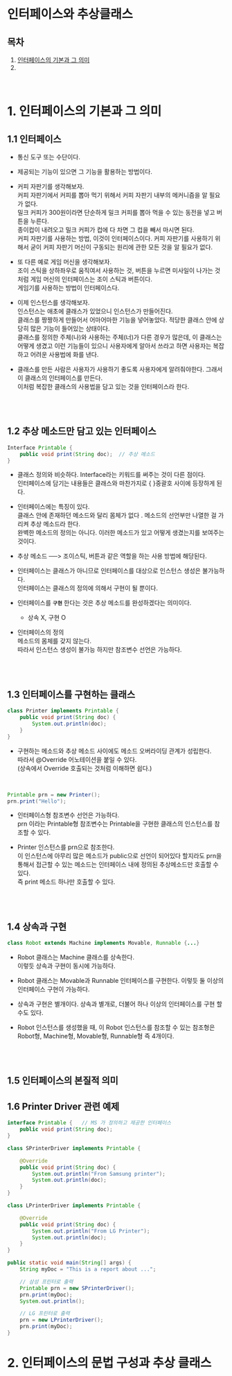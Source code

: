 # 인터페이스와 추상클래스

## 목차
1. [인터페이스의 기본과 그 의미](#1-인터페이스의-기본과-그-의미)  
2. []()

<br>

# 1. 인터페이스의 기본과 그 의미
## 1.1 인터페이스
- 통신 도구 또는 수단이다.  
- 제공되는 기능이 있으면 그 기능을 활용하는 방법이다.

- 커피 자판기를 생각해보자.  
커피 자판기에서 커피를 뽑아 먹기 위해서 커피 자판기 내부의 메커니즘을 알 필요가 없다.  
밀크 커피가 300원이라면 단순하게 밀크 커피를 뽑아 먹을 수 있는 동전을 넣고 버튼을 누른다.  
종이컵이 내려오고 밀크 커피가 컵에 다 차면 그 컵을 빼서 마시면 된다.  
커피 자판기를 사용하는 방법, 이것이 인터페이스이다. 
커피 자판기를 사용하기 위해서 굳이 커피 자판기 머신이 구동되는 원리에 관한 모든 것을 알 필요가 없다.

- 또 다른 예로 게임 머신을 생각해보자.   
조이 스틱을 상하좌우로 움직여서 사용하는 것, 버튼을 누르면 미사일이 나가는 것처럼 게임 머신의 인터페이스는 조이 스틱과 버튼이다.   
게임기를 사용하는 방법이 인터페이스다.

- 이제 인스턴스를 생각해보자.  
인스턴스는 애초에 클래스가 있었으니 인스턴스가 만들어진다.   
클래스를 짱짱하게 만들어서 어마어마한 기능을 넣어놓았다. 적당한 클래스 안에 상당히 많은 기능이 들어있는 상태이다.  
클래스를 정의한 주체(나)와 사용하는 주체(너)가 다른 경우가 많은데, 이 클래스는 어떻게 생겼고 이런 기능들이 있으니 사용자에게 알아서 쓰라고 하면 사용자는 복잡하고 어려운 사용법에 화를 낸다.

- 클래스를 만든 사람은 사용자가 사용하기 좋도록 사용자에게 알려줘야한다. 그래서 이 클래스의 인터페이스를 만든다.  
이처럼 복잡한 클래스의 사용법을 담고 있는 것을 인터페이스라 한다.  
<br>
<br>


## 1.2 추상 메소드만 담고 있는 인터페이스
```java
Interface Printable {
    public void print(String doc);  // 추상 메소드
}
```
- 클래스 정의와 비슷하다.
Interface라는 키워드를 써주는 것이 다른 점이다.   
인터페이스에 담기는 내용들은 클래스와 마찬가지로 { }중괄호 사이에 등장하게 된다.  

- 인터페이스에는 특징이 있다.   
클래스 안에 존재하던 메소드와 달리 몸체가 없다  . 메소드의 선언부만 나열한 걸 가리켜 추상 메소드라 한다.  
완벽한 메소드의 정의는 아니다. 이러한 메소드가 있고 어떻게 생겼는지를 보여주는 것이다.  

- 추상 메소드 ──> 조이스틱, 버튼과 같은 역할을 하는 사용 방법에 해당된다.

- 인터페이스는 클래스가 아니므로 인터페이스를 대상으로 인스턴스 생성은 불가능하다.  
인터페이스는 클래스의 정의에 의해서 구현이 될 뿐이다.

- 인터페이스를 **`구현`** 한다는 것은 추상 메소드를 완성하겠다는 의미이다. 
  - 상속 X, 구현 O


- 인터페이스의 정의  
메소드의 몸체를 갖지 않는다.  
따라서 인스턴스 생성이 불가능 하지만 참조변수 선언은 가능하다.  
<br>
<br>


## 1.3 인터페이스를 구현하는 클래스
```java
class Printer implements Printable {
    public void print(String doc) {
        System.out.println(doc);
    }
}
```
- 구현하는 메소드와 추상 메소드 사이에도 메소드 오버라이딩 관계가 성립한다.   
따라서 @Override 어노테이션을 붙일 수 있다.  
(상속에서 Override 호출되는 것처럼 이해하면 쉽다.)
<br>

```java
Printable prn = new Printer();
prn.print("Hello");
```
- 인터페이스형 참조변수 선언은 가능하다.   
prn 이라는 Printable형 참조변수는 Printable을 구현한 클래스의 인스턴스를 참조할 수 있다.

- Printer 인스턴스를 prn으로 참조한다.   
이 인스턴스에 아무리 많은 메소드가 public으로 선언이 되어있다 할지라도 prn을 통해서 접근할 수 있는 메소드는 인터페이스 내에 정의된 추상메소드만 호출할 수 있다.  
즉 print 메소드 하나만 호출할 수 있다.  
<br>
<br>


## 1.4 상속과 구현
```java
class Robot extends Machine implements Movable, Runnable {...}
```
- Robot 클래스는 Machine 클래스를 상속한다.    
이렇듯 상속과 구현이 동시에 가능하다.

- Robot 클래스는 Movable과 Runnable 인터페이스를 구현한다.
이렇듯 둘 이상의 인터페이스 구현이 가능하다.

- 상속과 구현은 별개이다.
상속과 별개로, 더불어 하나 이상의 인터페이스를 구현 할 수도 있다.  

- Robot 인스턴스를 생성했을 때, 이 Robot 인스턴스를 참조할 수 있는 참조형은 Robot형, Machine형, Movable형, Runnable형 즉 4개이다.
<br>
<br>


## 1.5 인터페이스의 본질적 의미

## 1.6 Printer Driver 관련 예제
```java
interface Printable {   // MS 가 정의하고 제공한 인터페이스
    public void print(String doc);
}
```

```java
class SPrinterDriver implements Printable {

    @Override
    public void print(String doc) {
        System.out.println("From Samsung printer");
        System.out.println(doc);
    }
}
```

```java
class LPrinterDriver implements Printable {

    @Override
    public void print(String doc) {
        System.out.println("From LG Printer");
        System.out.println(doc);
    }
}
```

```java
public static void main(String[] args) {
    String myDoc = "This is a report about ...";

    // 삼성 프린터로 출력
    Printable prn = new SPrinterDriver();
    prn.print(myDoc);
    System.out.println();

    // LG 프린터로 출력
    prn = new LPrinterDriver();
    prn.print(myDoc);
}
```



# 2. 인터페이스의 문법 구성과 추상 클래스